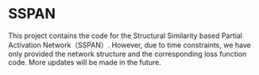 # SSPAN
This project contains the code for the Structural Similarity based Partial Activation Network（SSPAN）. However, due to time constraints, we have only provided the network structure and the corresponding loss function code. More updates will be made in the future.
